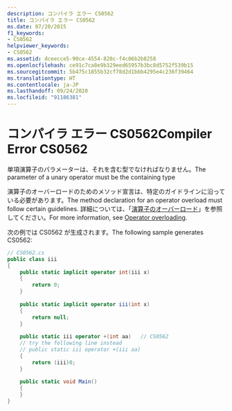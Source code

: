 ```yaml
---
description: コンパイラ エラー CS0562
title: コンパイラ エラー CS0562
ms.date: 07/20/2015
f1_keywords:
- CS0562
helpviewer_keywords:
- CS0562
ms.assetid: dceecce5-90ce-4554-820c-f4c06b2b8258
ms.openlocfilehash: ce91c7ca8e9b329eed65957b3bc8d5752f539b15
ms.sourcegitcommit: 5b475c1855b32cf78d2d1bbb4295e4c236f39464
ms.translationtype: HT
ms.contentlocale: ja-JP
ms.lasthandoff: 09/24/2020
ms.locfileid: "91186381"
---
```

# <a name="compiler-error-cs0562"></a><span data-ttu-id="9a908-103">コンパイラ エラー CS0562</span><span class="sxs-lookup"><span data-stu-id="9a908-103">Compiler Error CS0562</span></span>

<span data-ttu-id="9a908-104">単項演算子のパラメーターは、それを含む型でなければなりません。</span><span class="sxs-lookup"><span data-stu-id="9a908-104">The parameter of a unary operator must be the containing type</span></span>  
  
<span data-ttu-id="9a908-105">演算子のオーバーロードのためのメソッド宣言は、特定のガイドラインに沿っている必要があります。</span><span class="sxs-lookup"><span data-stu-id="9a908-105">The method declaration for an operator overload must follow certain guidelines.</span></span> <span data-ttu-id="9a908-106">詳細については、「[演算子のオーバーロード](../language-reference/operators/operator-overloading.md)」を参照してください。</span><span class="sxs-lookup"><span data-stu-id="9a908-106">For more information, see [Operator overloading](../language-reference/operators/operator-overloading.md).</span></span>
  
<span data-ttu-id="9a908-107">次の例では CS0562 が生成されます。</span><span class="sxs-lookup"><span data-stu-id="9a908-107">The following sample generates CS0562:</span></span>  
  
```csharp  
// CS0562.cs  
public class iii  
{  
    public static implicit operator int(iii x)  
    {  
        return 0;  
    }  
  
    public static implicit operator iii(int x)  
    {  
        return null;  
    }  
  
    public static iii operator +(int aa)   // CS0562  
    // try the following line instead  
    // public static iii operator +(iii aa)  
    {  
        return (iii)0;  
    }  
  
    public static void Main()  
    {  
    }  
}  
```
